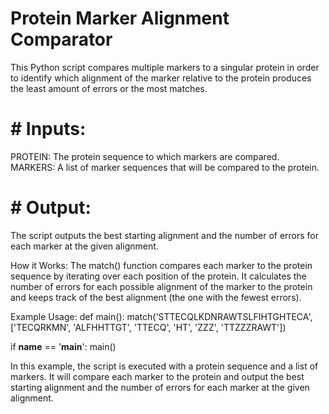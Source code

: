 # Protein Marker Alignment Comparator
This Python script compares multiple markers to a singular protein in order to identify which alignment of the marker relative to the protein produces the least amount of errors or the most matches.

# # Inputs:
PROTEIN: The protein sequence to which markers are compared.
MARKERS: A list of marker sequences that will be compared to the protein.
# # Output:
The script outputs the best starting alignment and the number of errors for each marker at the given alignment.

How it Works:
The match() function compares each marker to the protein sequence by iterating over each position of the protein. It calculates the number of errors for each possible alignment of the marker to the protein and keeps track of the best alignment (the one with the fewest errors).

Example Usage:
def main():
    match('STTECQLKDNRAWTSLFIHTGHTECA', ['TECQRKMN', 'ALFHHTTGT', 'TTECQ', 'HT', 'ZZZ', 'TTZZZRAWT'])

if __name__ == '__main__':
    main()
    
In this example, the script is executed with a protein sequence and a list of markers. It will compare each marker to the protein and output the best starting alignment and the number of errors for each marker at the given alignment.
